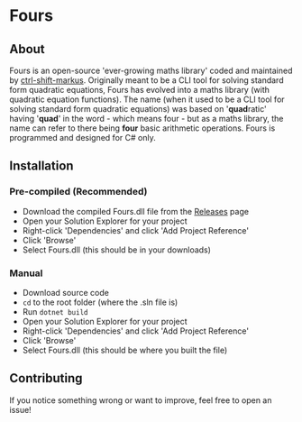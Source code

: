 # Fours

## About
Fours is an open-source 'ever-growing maths library' coded and maintained by [ctrl-shift-markus](https://www.github.com/ctrl-shift-markus). Originally meant to be a CLI tool for solving standard form quadratic equations, Fours has evolved into a maths library (with quadratic equation functions). The name (when it used to be a CLI tool for solving standard form quadratic equations) was based on '**quad**ratic' having '**quad**' in the word - which means four - but as a maths library, the name can refer to there being **four** basic arithmetic operations. Fours is programmed and designed for C# only.

## Installation
### Pre-compiled (Recommended)
- Download the compiled Fours.dll file from the [Releases](https://www.github.com/ctrl-shift-markus/fours/releases) page
- Open your Solution Explorer for your project
- Right-click 'Dependencies' and click 'Add Project Reference'
- Click 'Browse'
- Select Fours.dll (this should be in your downloads)

### Manual
- Download source code
- `cd` to the root folder (where the .sln file is)
- Run `dotnet build`
- Open your Solution Explorer for your project
- Right-click 'Dependencies' and click 'Add Project Reference'
- Click 'Browse'
- Select Fours.dll (this should be where you built the file)

## Contributing
If you notice something wrong or want to improve, feel free to open an issue!
